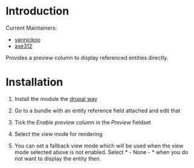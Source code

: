 # Introduction

Current Maintainers:

* [yannickoo](https://www.drupal.org/u/yannickoo)
* [axe312](https://www.drupal.org/u/axe312)

Provides a preview column to display referenced entities directly.

# Installation

1. Install the module the [drupal way](http://drupal.org/documentation/install/modules-themes/modules-8)

2. Go to a bundle with an entity reference field attached and edit that

3. Tick the *Enable preview column* in the *Preview* fieldset

4. Select the view mode for rendering

5. You can set a fallback view mode which will be used when
   the view mode selected above is not enabled.
   Select * - None - * when you do not want to display the entity then.
